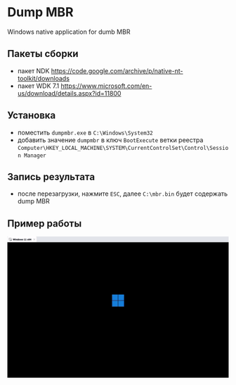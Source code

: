 # Dump MBR

Windows native application for dumb MBR

## Пакеты сборки

+ пакет NDK <https://code.google.com/archive/p/native-nt-toolkit/downloads>
+ пакет WDK 7.1 <https://www.microsoft.com/en-us/download/details.aspx?id=11800>

## Установка

+ поместить `dumpmbr.exe` в `C:\Windows\System32`
+ добавить значение `dumpmbr` в ключ `BootExecute` ветки реестра `Computer\HKEY_LOCAL_MACHINE\SYSTEM\CurrentControlSet\Control\Session Manager`

## Запись результата

+ после перезагрузки, нажмите `ESC`, далее `C:\mbr.bin` будет содержать dump MBR

## Пример работы

![alt text](/img/dumpmbr.gif)
